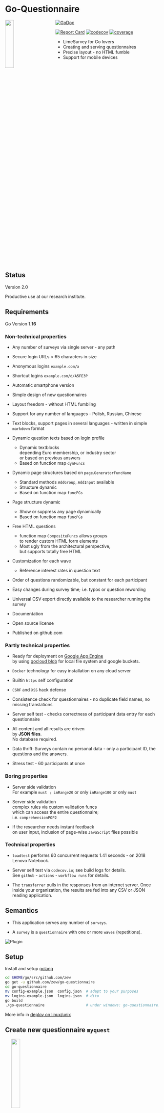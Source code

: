 # Go-Questionnaire

<!-- github.com suppresses float, min-width, margin-* -->
<!-- github.com overrides max-width to 100% -->
<img src="./app-bucket/content/img/mascot/mascot.png" style="float: left; width:20%; min-width: 140px; max-width: 20%; margin-right:5%; margin-bottom: 2%;">

[![GoDoc](http://godoc.org/github.com/zew/go-questionnaire?status.svg)](https://godoc.org/github.com/zew/go-questionnaire)
  <!-- [![Travis Build](https://travis-ci.com/zew/go-questionnaire.svg?branch=master)](https://travis-ci.com/zew/go-questionnaire)     -->
  [![Report Card](https://goreportcard.com/badge/github.com/zew/go-questionnaire)](https://goreportcard.com/report/github.com/zew/go-questionnaire)
  [![codecov](https://codecov.io/gh/zew/go-questionnaire/branch/master/graph/badge.svg)](https://codecov.io/gh/zew/go-questionnaire)
  [![coverage](https://github.com/zew/go-questionnaire/actions/workflows/codecov.yml/badge.svg)](https://github.com/zew/go-questionnaire/actions/workflows/codecov.yml)

<!-- 
<div >&nbsp;</div>
<div >&nbsp;</div> 
-->

<!-- elements inside <div>...</div> are exempted from blackfriday markdown rendering -->
<div style="position: static">
    <div style="position: relative; left: 25px;">
        <ul>
            <li>LimeSurvey for Go lovers</li>
            <li>Creating and serving questionnaires</li>
            <li>Precise layout - no HTML fumble</li>
            <li>Support for mobile devices</li>
        </ul>
    </div>
</div>

<div style="clear:both"></div>

## Status

Version 2.0

Productive use at our research institute.

## Requirements

Go Version 1.__16__

### Non-technical properties

* Any number of surveys via single server - any path

* Secure login URLs < 65 characters in size

* Anonymous logins `example.com/a`

* Shortcut  logins `example.com/d/A5FE3P`

* Automatic smartphone version

* Simple design of new questionnaires

* Layout freedom - without HTML fumbling

* Support for any number of languages - Polish, Russian, Chinese

* Text blocks, support pages in several languages - written in simple `markdown` format

* Dynamic question texts based on login profile  

  * Dynamic textblocks  
    depending Euro membership, or industry sector  
    or based on previous answers
  * Based on function map `dynFuncs`

* Dynamic page structures based on `page`.`GeneratorFuncName`
  
  * Standard methods `AddGroup`, `AddInput` available 
  * Structure dynamic
  * Based on function map `funcPGs`

* Page structure dynamic
  * Show or suppress any page dynamically
  * Based on function map `funcPGs`

* Free HTML questions
  * function map `CompositeFuncs` allows groups  
    to render custom HTML form elements
  * Most ugly from the architectural perspective,  
    but supports totally free HTML

* Customization for each wave

  * Reference interest rates in question text

* Order of questions randomizable, but constant for each participant

* Easy changes during survey time; i.e. typos or question rewording

* Universal CSV export directly available to the researcher running the survey

* Documentation

* Open source license

* Published on github.com

### Partly technical properties

* Ready for deployment on [Google App Engine](https://en.wikipedia.org/wiki/Google_App_Engine)  
by using [gocloud blob](https://godoc.org/gocloud.dev/blob) for local file system and google buckets.

* `Docker` technology for easy installation on any cloud server

* Builtin `https` self configuration

* `CSRF` and `XSS` hack defense

* Consistence check for questionnaires - no duplicate field names, no missing translations

* Server self test - checks correctness of participant data entry for each questionnaire

* All content and all results are driven  
 by __JSON files__.  
 No database required.

* Data thrift: Surveys contain no personal data - only a participant ID, the questions and the answers.

* Stress test - 60 participants at once

### Boring properties

* Server side validation  
For example `must ; inRange20` or only `inRange100` or only `must`

* Server side validation  
complex rules via custom validation funcs  
which can access the entire questionnaire;  
i.e. `comprehensionPOP2`

* If the researcher needs instant feedback  
on user input, inclusion of page-wise `JavaScript` files possible

### Technical properties

* `loadtest` performs 60 concurrent requests 1.41 seconds - on 2018 Lenovo Notebook.

* Server self test via `codecov.io`; see build logs for details.  
See `github` - `actions` - `workflow runs` for details.

* The `transferrer` pulls in the responses from an internet server. Once inside your organization, the results are fed into any CSV or JSON reading application.

## Semantics

* This application serves any number of `surveys`.

* A `survey` is a `questionnaire` with one or more `waves` (repetitions).

![Plugin](./app-bucket/content/img/app-and-questionnaires.jpg)

## Setup

Install and setup [golang](https://golang.org/doc/install)

```bash
cd $HOME/go/src/github.com/zew
go get -u github.com/zew/go-questionnaire
cd go-questionnaire
mv config-example.json  config.json  # adapt to your purposes
mv logins-example.json  logins.json  # dito
go build
./go-questionnaire                   # under windows: go-questionnaire.exe
```

More info in [deploy on linux/unix](./app-bucket/content/linux-instructions.md)

## Create new questionnaire `myquest`

<a href="https://youtu.be/zFasU5kAKvE" target="_new">  
   <img src="./app-bucket/content/img/youtube-still.png" xalign="left" width="24%" style="margin-left:4%; margin-bottom: 0%;">
</a>  

* Copy `generators/example` to `generators/myquest`

* Open `generators/myquest/main.go`  
and change package name: `package myquest`

* Add your new questionnaire to `generators/registry.go`  
`"myquest": myquest.Create,`

* In `generators/myquest/main.go`  
under `page := q.AddPage()` you can add  
additonal `pages`, `groups` and `inputs`.

* Additional groups are to change column layout within a page. Details below.

### Input types

* `text`       - your classic text input
* `number`     - number input - mobile browsers show the numbers keyboard
* `textarea`   - multi line text input
* `dropdown`   - list of fixed choices
* `checkbox`   - yes/no input
* `radio`      - grouped by name - differentiated by ValueRadio
* `hidden`

* `textblock`  - block of text without input
* `button`     - submit button

* `dyn-textblock` - `DynamicFunc="ResponseStatistics..."` dynamic text blocks
* `dyn-composite` - runtime executed, dynamic fragment,   multiple inputs and text; `dyn-composite-scalar` is a list of inputs contained in `dyn-composite`

Each input can have a multi-language label, -description, a multi-language suffix and a validation function.

Each input has a span. Its label and form element each have a sub-span.

## Dynamic content

`dynFuncT` and `CompositeFuncT` can be used to render real timy dynamic content
and question blocks.

## Create survey JSON file and login URLs

If you have created your survey `myquest` you need to restart the application.

* Login as admin at <https://dev-domain:port/survey/login-primitive>

* Create a questionnaire template - as JSON file  
 <https://dev-domain:port/survey/generate-questionnaire-templates>

![Plugin](./app-bucket/content/img/questionnaire-lifecycle.jpg)

* Generate login hashes for the survey id and wave id above  
   i.e.  <https://dev-domain:port/survey/generate-hashes?wave_id=2018-07&survey_id=fmt>  
  yielding
  
    /survey?u=99000&sid=fmt&wid=2018-07&h=57I7UVp6
    ...

### Participant login and reset

* Participants can now use these login links to [access the questionnaire](https://dev-domain:port/survey?u=98991&survey_id=fmt&wave_id=2018-07&h=4059d765e4a4f211658373c07c5affb9)

* Once logged in, they can [re-access the questionnaire](https://dev-domain:port/survey)

* For testing purposes, you may [reset the questionnaire](https://dev-domain:port/survey/reload-from-questionnaire-template?u=98991&survey_id=fmt&wave_id=2018-07&h=4059d765e4a4f211658373c07c5affb9)

### URL parameters for testing

* `page`=[0-9] - jump to page x

* `show-version=true` - show q.Version

* `full-dynamic-content=true` - compute dynamic content for all pages and save as [user-id]-all-dynamic-content.json

Persisted to session:

* `skip_validation=true` - switch off mandatory validation

* `override_closure=true` - ignore questionnaire deadline and closure by user

* `redirected_console_log` - shows a javascript console output

* `save_complete_questionnaire` - saving not only the answers but the full scaffold to file

## Deploy to appengine

### Docs

* [runtime](https://cloud.google.com/appengine/docs/standard/go112/runtime)
* [environment_variables](https://cloud.google.com/appengine/docs/standard/go112/config/appref#environment_variables)

### Remote

#### Deploy

```bash
gcloud config set project "financial-literacy-test"
gcloud app deploy
Y
# 
```

Read the logs

```bash
gcloud app logs tail -s default
```

Open in browser

```bash
gcloud app browse
```

#### URLs

* [Frontend](https://financial-literacy-test.appspot.com)
* [Backend](https://console.cloud.google.com/home/dashboard?project=financial-literacy-test)
* [Datastore](https://console.cloud.google.com/storage/browser/financial-literacy-test.appspot.com/?project=financial-literacy-test&src=ac)

#### Creation of signed URLs via cloud.google.com/go/storage

```bash
SET   GOOGLE_APPLICATION_CREDENTIALS=c:\Users\pbu\.ssh\google-cloud-rentomat-creds.json
ECHO %GOOGLE_APPLICATION_CREDENTIALS%
```

### Local

```bash
dev_appserver.py app.yaml
"c:\Program Files (x86)\Google\Cloud SDK\google-cloud-sdk\platform\bundledpython\python.exe" "c:\Program Files (x86)\Google\Cloud SDK\google-cloud-sdk\bin\dev_appserver.py" app.yaml
```

### Packages

* Package `qst` contains generic functions to create questionnaires.

* Common proof functions in `qst` prevent duplicate question keys  
 or missing translations.

* Package `generators` _uses_ qst for creating specific questionnaires.  

* Package `lgn` contains three authentication schemes for participants.  
  * Regular login via username and password.
  * Login via URL parameters for user ID, survey ID, wave ID and profile ID plus hash.
  * Login via [hash ID](https://hashids.org) with above parameters configured in `directLoginRanges`.  
  * Login via anonymous ID [(example)](https://financial-literacy-test.appspot.com/create-anonymous-id) -  
   with above parameters configured in `directLoginRanges`.  
   The anonymous ID is converted into an integer, which is encoded as a hash ID.  
   [QR code example](http://financial-literacy-test.appspot.com/img/ui/qr.png).  
  * Login without link (lgn.LoginWithoutID)  
    via URL `domain`/l
Profiles are configured key-value sets who are copied into the logged-in user's attributes.  
  This way any number of user properties can be specified, while the login URL remains short or ultra short.

* Package `/cms/server` serves questionnaires via http(s).  
with configurable `Lets encrypt` certification (auto self-renewal).

* Directory `app-bucket/responses` stores indididual answers  
 (and initial questionnaire templates).

* `trl` contains the type `multi-language string` and  
 a global hyphenizations map for mobile layout.

* `cfg` contains universal multi-language strings.  
 Each `questionnaire` contains specific multi-language strings.  

* `css` contains double sets of CSS styles for `desktop` and `mobile`.  
`desktop` takes precedence.

* Package cloudio is a convenience wrapper around [Gocloud blob](https://godoc.org/gocloud.dev/blob)  
The entire persistence layer is moved from io... to cloudio...  
Thus the application can be hosted by cloud providers with buckets or on classical webservers.

* Survey results are pulled in by the `transferrer`,  
 aggregating responses into a CSV file.  
 `transferrer` logic is agnostic to questionnaire structure.  
 See `./pkg/tf/config-transferrer.go` for details.

* The `updater` subpackage automates in-flight changes to the questionnaire.  
No need for database "schema" artistry.  

#### Page navigation sequence - special pages

* Automatic navigation buttons and progress bar are provided for desktop and mobile layout.

In addition:

* Pages can be navigated by page number sequence using http params `previous` and `next`

* Pages can be navigated using `page` = [0,1,...] parameter

* Page property `NoNavigation` decouples the page from the navigational sequence.  
 They are exempt from `previous` and `next`.  
 Such pages can be reached by setting submit buttons to their index value.  
 Useful for greeting- and goodbye-pages.

#### Defining questionnaires by code or by JSON file

At inception we envisioned a JSON schema validator  
and questionnaire creation by directly editing of JSON files  
but that remains as elusive as it did with XML.

### Layout concept

In Version 1.x, we used `fixed table`;  `float-left` and `inline-block` were rejected.

Inline block suffers from the disadvantage,
that the white space between inline block elements subtracts from the total width.
The column width computation must be based on a compromise slack of i.e. 97.5 percent.

Stacking cells wit `float:left` takes away the nice vertical middle alignment of the cells.

______

Since Version 2, layout is based on the `CSS grid` functionality.

CSS grid documentation and concepts are directly applicable.

Responsive CSS styles can be set directly in Go code,  
or can be reusably composed by Go functions.

No more editing CSS classes on global, mobile and questionnaire specific level in tandem with developing rendering logic.

Useful defaults and helper classes dramatically reduce CSS styling hell.

Chrome's or Firefox's debugging tools assist in fiddling without recompiling every iota.

#### Basics

* Each group has its number of columns.

* Every input has its span.

* Every label and form element have their span inside the input.

![css-grid-base-concept.png](./app-bucket/content/img/css-grid-base-concept.png)

* Group.Style, Input.Style, Input.StyleLbl and Input.StyleCtl can be used
to change CSS grid container and -item styles.

* The same properties also contain CSS box and CSS text styles.

* Each style can be set for `desktop` and or `mobile` for responsive design.

* CSS styles and classes are rendered automatically

* Default is CSS grid direction `row` for every group and for every input,  
as indicated in above picture.

* Also as default, a `grid-template-column` style is rendered,  
based on the the group.Cols and input.ColSpan, and input.ColSpanLabel and -.ColSpanControl

#### Style helper funcs

CSS styles can be configured with every possible complexity.

We can change the Group.Style, Input.Style, Input.StyleLbl and InputStyleCtl.

Styles can be influenced for `grid-container`, `grid-item`, `box` and `text` for `desktop` and or `mobile`.

Certain repeating desigsn are captured in reusable functions.

##### DesktopWidthMaxForPages()

![Page width](./app-bucket/content/img/page-width.png)

Default alignment for pages is `centered`.

```go
// WidthDefault is called for every page - setting auto margins
func (p *pageT) WidthDefault() {
    p.Style = css.NewStylesResponsive(p.Style)
    if p.Style.Desktop.StyleBox.Margin == "" && p.Style.Mobile.StyleBox.Margin == "" {
        p.Style.Desktop.StyleBox.Margin = "1.2rem auto 0 auto"
        p.Style.Mobile.StyleBox.Margin = "0.8rem auto 0 auto"
    }
}
```

Each page element can be individually capped in width.

For instance, we want a max width for the page in desktop view.  
The page should remain horizontally _centered_.  
Mobile view width should remain at maximum 100% with 0.6rem hori borders.

```go
css.DesktopWidthMaxForPages(page.Style, "36rem")

func DesktopWidthMaxForPages(sr *StylesResponsive, s string) *StylesResponsive {
    sr = NewStylesResponsive(sr)
    sr.Desktop.StyleBox.WidthMax = s // your max width
    sr.Mobile.StyleBox.WidthMax = "calc(100% - 1.2rem)" // 0.6rem margin-left and -right in mobile view
    return sr
}
```

The vertical margin below each group can be directly set via `BottomVSpacers`;  
default is 3, amounting to 1.5 lines.

##### WidthMax()

Default alignment for groups is `left`.

`group.Width` can be adjusted in similar fashion.  

```go
gr.WidthMax("16rem")
```

![Group width](./app-bucket/content/img/group-width.png)

Group retains 100% width in mobile view.

##### MobileVertical() for inputs

MobileVertical() makes inputs rendered horizontally in desktop view,  
but vertically in mobile view.

![alt](./app-bucket/content/img/css-input-vertical-03.png)

```go
inp.Style = css.MobileVertical(inp.Style)

func MobileVertical(sr *StylesResponsive) *StylesResponsive {
    sr = NewStylesResponsive(sr)
    sr.Mobile.StyleGridContainer.AutoFlow = "column"
    sr.Mobile.StyleGridContainer.TemplateColumns = "none "  // reset
    sr.Mobile.StyleGridContainer.TemplateRows = "0.9fr 1fr" // must be more than one
    return sr
}

```

##### (inp *inputT).ControlFirst() - Labels after control

Usually the label comes first and the input second.

This can be easily reversed:

```go
myInput.StyleLbl.Desktop.StyleGridItem.Order = 2 // input first in desktop view
```

Notice, that desktop styles trickle down to mobile view,  
unless a mobile style is set

```go
myInput.StyleLbl.Mobile.StyleGridItem.Order = 1  // label first in mobile view
```

##### (gr *groupT) Vertical()

Vertical flow, instead of default - horizontal flow.

##### Free use of CSS styling

Set vertical or horizontal alignment distinct from the default `stretch`

```go
myInput.StyleCtl.Desktop.StyleGridItem.JustifySelf = "end"
```

Text and box styling

```go
myInput.StyleLbl.Desktop.StyleText.AlignHorizontal = "left"
myInput.StyleLbl.Desktop.StyleBox.Padding = "0 0 0 1rem"
myInput.StyleLbl.Mobile.StyleBox.Padding = "0 0 0 2rem"
```

#### Combining group and input styling

* `group.Cols` defines the number of columns of the group grid.

* `input.ColSpan` defines the span of each input.

* `input.ColSpanLabel` and `input.ColSpanControl`  
define the span of each input's component.

![Group columns](./app-bucket/content/img/group-columns.png)

![Input width](./app-bucket/content/img/group-with-label-and-input.png)

* Use `&nbsp;` and `<br>` in labels and suffixes to fine-tune horizontal space.

##### qst.GridBuilder

You can use `qst.GridBuilder` to create of matrix of inputs  
with column and or row "labels" (`textblock`) and any type of
input in any cell.

See `generators.fmt.main.go` for an example.

##### CSS style debugging

The rendered CSS class for some group may look like the following:

```CSS
/* styles without comment are defaults */
.computed-classname-group-1 {
    display: grid;
    grid-auto-flow: row;
    grid-template-columns: 1fr 1fr 1fr 1fr;     /* based on group.Cols = 4 */
    grid-column-gap: 0.4rem;
    grid-row-gap: 0.8rem;
}

.computed-classname-group-2 {
    display: grid;
    grid-auto-flow: row;
    grid-template-columns: 3fr 1fr 1fr 1.4fr;   /* set by group.Style....TemplateColumns */
    grid-column-gap: 0.4rem;
    grid-row-gap: 0.8rem;
}
```

Style debugging can be done via ordinary web browser tools:

![Group width](./app-bucket/content/img/css-grid-browser-debugging.png)

##### Other styling

Group property `OddRowsColoring` to activate alternating background has no effect version 2.  
We are contemplating, whether this styling is still useful.

![Group width](./app-bucket/content/img/odd-rows-coloring.png)

### Mobile layout

go-questionnaire Version 1 had a _separate_ set of layout files for mobile clients  
based `user_agent` header, computed by package `detect`.  
Version 2 abandons this technique, moving to CSS media queries.

Each `css.Style` is rendered into classes with two media queries.

`Desktop` styles are default, and are overwritten by `Mobile` styles.

Soft hyphenization remains crucial to maintaining layout on narrow displays.  
Package `trl` contains a map `hyph` containing manually hyphenized strings.  
These are applied to all strings of any questionnaire at JSON creation time.

There are `JavaScript` libraries containing hyphenization libraries.  
This software still relies on manual adding hyphenization to package `trl`.

### Randomization for scientific studies I - `RandomizationGroup`

* The order of groups on pages can be randomized (shuffled).

* Only groups with `groupT.RandomizationGroup` > 0 are shuffled.

* Shuffling is random, but deterministically reproducible for user ID and page number.

* Questionnaire property `ShufflingsMax` sets the number of distinct shufflings.  
 For example, if `ShufflingsMax==2`, even and odd user IDs get the same  
 ordering when on same page.

* `ShufflingsMax` must be greater one, otherwise shuffling does not take place.  
`ShufflingsMax` should be set to the maximum number of inputs across pages.

* [Shufflings can be exported for use in related applications](https://dev-domain:port/survey/shufflings-to-csv)

### Randomization for scientific studies II - `VersionEffective`

* `VersionMax`, `AssignVersion`, `VersionEffective` provide a second orthogonal randomization function.

* Randomization by `VersionEffective` can be used in  
`dynFuncT`, `CompositeFuncT`, `validatorT`, in custom code.

* `VersionEffective` can be configured to be derived form UserID or
from global application counter upon initial login.

## About go-app-tpl - extremely technical properties

* Go-Questionnaire is based on go-app-tpl

* go-app-tpl is a number of packages for building go web applications.  

It features

* Http router with safe settings and optional https encryption

* Session package by Alex Edwards

* Configurable url prefix for running multiple instances on same server:port

* Middleware for logging, access restrictions etc.

* Middleware catches request handler panics

* Multi language strings

* Static file handlers

* Markdown file handler, rewriting image links

* Multi language markdown files

* JSON config file with reloadable settings

* JSON logins file, also reloadable

* Handlers for login, changing password, login by hash ID

* Package [https://github.com/pbberlin/struc2frm](struct2form) is used  
to generate HTML forms alone from structs with comments;  
all admin forms are created using `struc2frm`.  
Also standardizes server side parsing and validation.

* CSRF and XSS defence via `struc2frm`

* Server side HTML and CSS templates  
having access to session and request

* Stack of dynamic subtemplate calls

* Template pre-parsing (`bootstrap`),  
configurable for development or production

* `jQuery` from CDN cache with fallback to localhost.  
All `jQuery` was _deprecated_ in 2019 - retaining only generic `JavaScript`

* `JavaScript` is used as little as possible;  
logic should be kept on _one_ environment only  
either server side or client side;  
this is a server side framework

* `JavaScript` is used for some menu effects wizardry  
for some convenience keyboard helpers  
and for focussing.

* `JavaScript` per page custom funcs have been used  
for validation in the `pat` and `fmt` survey;  
sources under /app-bucket/templates/js/

* `validation.js` contains code for  
sophisticated client side JS validation.  
[Docs](./app-bucket/content/html5-form-validation/validation.md)  
[Playground (local)](./app-bucket/content/html5-form-validation/playground-03.html)  
[Playground (live)](https://survey2.zew.de/doc/html5-form-validation/playground-03.html)  
[Presentation (in German)](https://youtu.be/BaV0ebrcepY)  
This is developed to provide instant feedback on complicated  
compound form validation rules.  
It is not production tested.

* `systemd` config file to control application under Linux

* Up until 2018, the included `init.d`  
shell script was used

* [Dockerfile](https://en.wikipedia.org/wiki/Docker_%28software%29) to deploy on modern cloud servers

* Package `cloudio` wraps all io operations into [Gocloud blob functionality](https://godoc.org/gocloud.dev/blob).  
Thus the application can be hosted by cloud providers with buckets *or* on servers with plain old hard disks.

* Package `sessx` can store sessions in a Redis server, keeping sessions sticky on autoscaling app engine deployments, otherwise fallback to local memory store.

* Package `stream` serves huge files without memory consumption in a protected way.

* Package `detect` discovers mobile clients

* Package `graph` creates interactive SVG graphs

## Technical design guidelines

* Subpackaging is done by concern, neither too amorphous nor too atomic.

* go-app-tpl has no "hooks" or interfaces for isolation of "framework" code.  
 Clone it and add your handlers.  
 Future updates will be merged.

## Orthogonal sub application: Registration for a survey - FMT

Register in German or English:  
<https://survey2.zew.de/registrationfmtde>  
<https://survey2.zew.de/registrationfmten>

Download results:  
Login:  <https://survey2.zew.de/login-primitive>  
    fmt-registration-csv-download  
    secret

Download:  
<https://survey2.zew.de/registration-fmt-download?lang=de>  
<https://survey2.zew.de/registration-fmt-download?lang=en>

## gocloc

Language | files | blank | comment | code
--- | --- | --- | --- | ---
Go generic | 51 | 1313 | 1267 | 6860
Go questionnaires | 12 |  602 |  273 |  5281
CSS | 12 | 261 | 144 | 713
Markdown | 27 | 485 | 0 | 727
HTML | 6 | 96 | 31 | 319
Python | 1 | 31 | 16 | 94
Bourne | Shell | 3 | 17 | 19 | 76

These numbers are meanwhile shown by github.com

## Low prio features in consideration

* The transferrer could truncate the pages from the online JSON files  
 leaving only user ID, completion time and survey data.

* The generators could be compiled into independent executables.  
 They could then be executed on the command line with the parameters as JSON file.

* Make HTML `autocapitalize` and `inputmode` available to inputs

### Revolving and compressing logfiles

```golang
// possible solution
import "gopkg.in/natefinch/lumberjack.v2"

log.SetOutput(&lumberjack.Logger{
    Filename:   LOG_FILE_LOCATION,
    MaxSize:    500,  // MB
    MaxBackups: 3,
    MaxAge:     28,   //days
    Compress:   true, // disabled by default
})
```

We are relucatant to incorporate logging logic into the application, since `systemd` provides good integration with linux journal.

## Open / todo

* Height of the menu in level 2 in mobile view is dependent on nav-min-height

* config.json and logins.json  
might be loaded from a configuration service.  
Or at least from another GC/S3 bucket.

* CSS funcs are dispersed. Generic funcs are in the `css` package.  
`groupT` and `inputT` have specialized methods.
